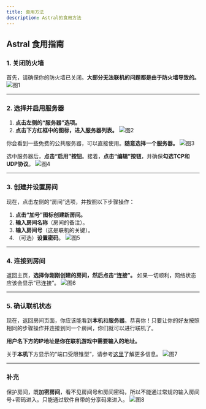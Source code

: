 ```yaml
---
title: 食用方法
description: Astral的食用方法
---
```



## Astral 食用指南
### 1. 关闭防火墙
首先，请确保你的防火墙已关闭。**大部分无法联机的问题都是由于防火墙导致的。**
![图1](/images/食用-1.png)


---
### 2. 选择并启用服务器
1. **点击左侧的“服务器”选项。**
2. **点击下方红框中的图标，进入服务器列表。**
![图2](/images/食用-2.png)

你会看到一些免费的公共服务器，可以直接使用。**随意选择一个服务器。**
![图3](/images/食用-3.png)

选中服务器后，**点击“启用”按钮**。接着，**点击“编辑”按钮**，并确保**勾选TCP和UDP协议**。
![图4](/images/食用-4.png)


---
### 3. 创建并设置房间
现在，点击左侧的“房间”选项，并按照以下步骤操作：
1. **点击“加号”图标创建新房间。**
2. **输入房间名称**（房间的备注）。
3. **输入房间号**（这是联机的关键）。
4. （可选）**设置密码**。
![图5](/images/食用-5.png)


---
### 4. 连接到房间
返回主页，**选择你刚刚创建的房间，然后点击“连接”。** 如果一切顺利，网络状态应该会显示“已连接”。
![图6](/images/食用-6.png)


---
### 5. 确认联机状态
现在，返回房间页面，你应该能看到**本机**和**服务器**。恭喜你！只要让你的好友按照相同的步骤操作并连接到同一个房间，你们就可以进行联机了。

**用户名下方的IP地址是你在联机游戏中需要输入的地址。**

关于**本机**下方显示的“端口受限锥型”，请参考[这里](/faq/nat/)了解更多信息。
![图7](/images/食用-7.png)


---
### 补充
保护房间，既**加密房间**，看不见房间号和房间密码，所以不能通过常规的输入房间号+密码进入。只能通过软件自带的分享码来进入。
![图8](/images/食用-8.png)
